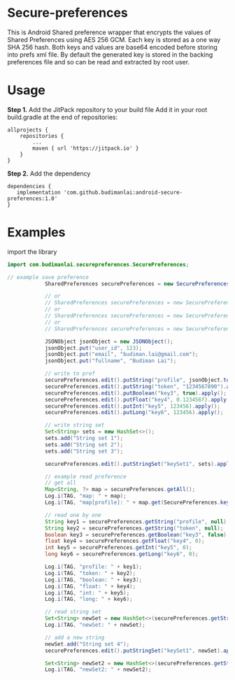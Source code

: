# Secure-preferences

This is Android Shared preference wrapper that encrypts the values of Shared Preferences using AES 256 GCM. Each key is stored as a one way SHA 256 hash. Both keys and values are base64 encoded before storing into prefs xml file. By default the generated key is stored in the backing preferences file and so can be read and extracted by root user.

# Usage

**Step 1.** Add the JitPack repository to your build file Add it in your root build.gradle at the end of repositories:

    allprojects {
        repositories {
            ...
            maven { url 'https://jitpack.io' }
        }
    }

**Step 2.** Add the dependency

    dependencies {
       implementation 'com.github.budimanlai:android-secure-preferences:1.0'
    }

# Examples

import the library
```java
import com.budimanlai.securepreferences.SecurePreferences;
```

```java
// example save preference
            SharedPreferences securePreferences = new SecurePreferences(this);

            // or
            // SharedPreferences securePreferences = new SecurePreferences(this, "password");
            // or
            // SharedPreferences securePreferences = new SecurePreferences(this, "password", "pref_custome_name");
            // or
            // SharedPreferences securePreferences = new SecurePreferences(this, "password", "salt", "pref_custome_name");

            JSONObject jsonObject = new JSONObject();
            jsonObject.put("user_id", 123);
            jsonObject.put("email", "budiman.lai@gmail.com");
            jsonObject.put("fullname", "Budiman Lai");

            // write to pref
            securePreferences.edit().putString("profile", jsonObject.toString()).apply();
            securePreferences.edit().putString("token", "1234567890").apply();
            securePreferences.edit().putBoolean("key3", true).apply();
            securePreferences.edit().putFloat("key4", 0.123456f).apply();
            securePreferences.edit().putInt("key5", 123456).apply();
            securePreferences.edit().putLong("key6", 123456).apply();

            // write string set
            Set<String> sets = new HashSet<>();
            sets.add("String set 1");
            sets.add("String set 2");
            sets.add("String set 3");

            securePreferences.edit().putStringSet("keySet1", sets).apply();

            // example read preference
            // get all
            Map<String, ?> map = securePreferences.getAll();
            Log.i(TAG, "map: " + map);
            Log.i(TAG, "map[profile]: " + map.get(SecurePreferences.keyName("profile")));

            // read one by one
            String key1 = securePreferences.getString("profile", null);
            String key2 = securePreferences.getString("token", null);
            boolean key3 = securePreferences.getBoolean("key3", false);
            float key4 = securePreferences.getFloat("key4", 0);
            int key5 = securePreferences.getInt("key5", 0);
            long key6 = securePreferences.getLong("key6", 0);

            Log.i(TAG, "profile: " + key1);
            Log.i(TAG, "token: " + key2);
            Log.i(TAG, "boolean: " + key3);
            Log.i(TAG, "float: " + key4);
            Log.i(TAG, "int: " + key5);
            Log.i(TAG, "long: " + key6);

            // read string set
            Set<String> newSet = new HashSet<>(securePreferences.getStringSet("keySet1", new HashSet<String>()));
            Log.i(TAG, "newSet: " + newSet);

            // add a new string
            newSet.add("String set 4");
            securePreferences.edit().putStringSet("keySet1", newSet).apply();

            Set<String> newSet2 = new HashSet<>(securePreferences.getStringSet("keySet1", new HashSet<String>()));
            Log.i(TAG, "newSet2: " + newSet2);
```

